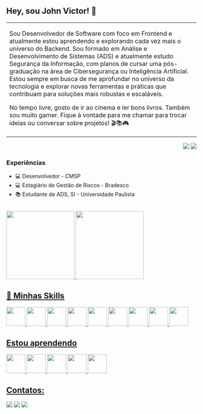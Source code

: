 ## Hey, sou John Victor! 👋

<p align="right">
<table width="100%">
<tr><td valign="top" width="50%">

Sou Desenvolvedor de Software com foco em Frontend e atualmente estou aprendendo e explorando cada vez mais o universo do Backend.
Sou formado em Análise e Desenvolvimento de Sistemas (ADS) e atualmente estudo Segurança da Informação, com planos de cursar uma pós-graduação na área de Cibersegurança ou Inteligência Artificial.
Estou sempre em busca de me aprofundar no universo da tecnologia e explorar novas ferramentas e práticas que contribuam para soluções mais robustas e escaláveis.

No tempo livre, gosto de ir ao cinema e ler bons livros. Também sou muito gamer.
Fique à vontade para me chamar para trocar ideias ou conversar sobre projetos! 🎬📚🎮

</td></tr>
</table>
</p>

<p align="right">
<img src="https://views.whatilearened.today/views/github/johngabru/views.svg"> <a href="https://github.com/johngabru/"><img src="https://img.shields.io/github/followers/johngabru?color=%234CC61E&label=GitHub%20Followers%20%3A"/></a>
</p>

### Experiências

- 💻 Desenvolvedor - CMSP
- 💻 Estagiário de Gestão de Riscos - Bradesco
- 📚 Estudante de ADS, SI - Universidade Paulista

## 

<div>
<a href="https://github.com/johngabru">
<img loading="lazy" height="180em" src="https://github-readme-stats.vercel.app/api/top-langs/?username=johngabru&layout=compact&langs_count=7&theme=dracula"/>
<img loading="lazy" height="180em" src="https://github-readme-stats.vercel.app/api?username=johngabru&show_icons=true&theme=dracula&include_all_commits=true&count_private=true"/>
</div>

## 🚀  Minhas Skills

<img src="https://cdn.jsdelivr.net/gh/devicons/devicon@latest/icons/c/c-original.svg" height="50" width="50" /> <img src="https://cdn.jsdelivr.net/gh/devicons/devicon@latest/icons/cplusplus/cplusplus-original.svg" height="50" width="50" /> <img src="https://cdn.jsdelivr.net/gh/devicons/devicon@latest/icons/csharp/csharp-original.svg" height="50" width="50" /> <img src="https://cdn.jsdelivr.net/gh/devicons/devicon@latest/icons/css3/css3-original.svg" height="50" width="50" /> <img src="https://cdn.jsdelivr.net/gh/devicons/devicon@latest/icons/html5/html5-original.svg" height="50" width="50" /> <img src="https://cdn.jsdelivr.net/gh/devicons/devicon@latest/icons/javascript/javascript-original.svg" height="50" width="50" /> <img src="https://cdn.jsdelivr.net/gh/devicons/devicon@latest/icons/mysql/mysql-original.svg" height="50" width="50" /> <img src="https://cdn.jsdelivr.net/gh/devicons/devicon@latest/icons/python/python-original.svg" height="50" width="50" /> <img src="https://cdn.jsdelivr.net/gh/devicons/devicon@latest/icons/googlecloud/googlecloud-original.svg" height="50" width="50" />            

## Estou aprendendo

<img src="https://cdn.jsdelivr.net/gh/devicons/devicon@latest/icons/linux/linux-original.svg" height="50" width="50"/> <img src="https://cdn.jsdelivr.net/gh/devicons/devicon@latest/icons/npm/npm-original-wordmark.svg" height="50" width="50" /> <img src="https://cdn.jsdelivr.net/gh/devicons/devicon@latest/icons/react/react-original.svg" height="50" width="50"/> <img src="https://cdn.jsdelivr.net/gh/devicons/devicon@latest/icons/typescript/typescript-original.svg" height="50" width="50"/> <img src="https://cdn.jsdelivr.net/gh/devicons/devicon@latest/icons/vitejs/vitejs-original.svg" height="50" width="50"/>
          
          
 ## Contatos:

<div>
<a href="https://instagram.com/joaovictortrd_" target="_blank"><img loading="lazy" src="https://img.shields.io/badge/-Instagram-%23E4405F?style=for-the-badge&logo=instagram&logoColor=white" target="_blank"></a>
<a href = "mailto:joaovictortorroc@gmail.com"><img loading="lazy" src="https://img.shields.io/badge/Gmail-D14836?style=for-the-badge&logo=gmail&logoColor=white" target="_blank"></a>
<a href="https://www.linkedin.com/in/joão-rocco-aab821294/" target="_blank"><img loading="lazy" src="https://img.shields.io/badge/-LinkedIn-%230077B5?style=for-the-badge&logo=linkedin&logoColor=white" target="_blank"></a>   
</div>

          
